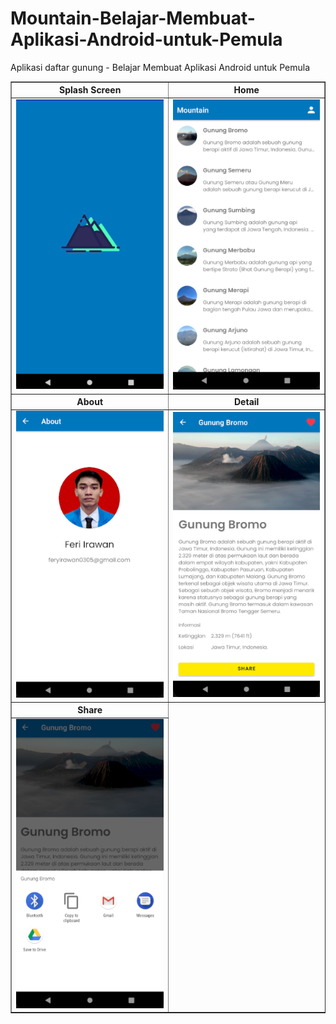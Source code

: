 # Mountain-Belajar-Membuat-Aplikasi-Android-untuk-Pemula
Aplikasi daftar gunung - Belajar Membuat Aplikasi Android untuk Pemula
    <table cellpandding="15" cellspacing="5" border="1" align="center">
        <tbody>
        <tr>
          <th>Splash Screen</th>
            <th>Home</th>
        </tr>
         <tr>
          <td><img src="splash_screen.png"/></td>
             <td><img src="home.png"/></td>
        </tr>
           <tr>
             <th>About</th>
               <th>Detail</th>
          </tr>
           <tr>
              <td><img src="about.png"/></td>
              <td><img src="detail.png"/></td>
          </tr>
           <tr>
              <th>Share</th>
          </tr>
           <tr>
              <td><img src="share.png"/></td>
          </tr>
      </tbody>
    </table>
